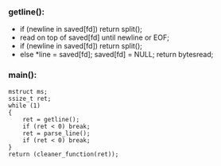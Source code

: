 ### getline():
- if (newline in saved[fd]) return split();
- read on top of saved[fd] until newline or EOF;
- if (newline in saved[fd]) return split();
- else *line = saved[fd]; saved[fd] = NULL; return bytesread;

### main():
```
mstruct ms;
ssize_t ret;
while (1)
{
    ret = getline();
    if (ret < 0) break;
    ret = parse_line();
    if (ret < 0) break;
}
return (cleaner_function(ret));
 ```
